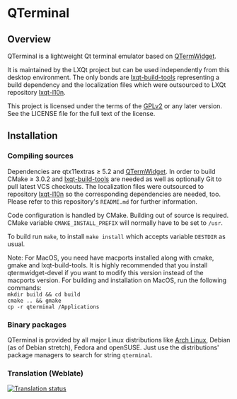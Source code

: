# QTerminal

## Overview

QTerminal is a lightweight Qt terminal emulator based on [QTermWidget](https://github.com/lxqt/qtermwidget).

It is maintained by the LXQt project but can be used independently from this desktop environment. The only bonds are [lxqt-build-tools](https://github.com/lxqt/lxqt-build-tools) representing a build dependency and the localization files which were outsourced to LXQt repository [lxqt-l10n](https://github.com/lxqt/lxqt-l10n).

This project is licensed under the terms of the [GPLv2](https://www.gnu.org/licenses/gpl-2.0.en.html) or any later version. See the LICENSE file for the full text of the license.

## Installation

### Compiling sources

Dependencies are qtx11extras ≥ 5.2 and [QTermWidget](https://github.com/lxqt/qtermwidget).
In order to build CMake ≥ 3.0.2 and [lxqt-build-tools](https://github.com/lxqt/lxqt-build-tools) are needed as well as optionally Git to pull latest VCS checkouts. The localization files were outsourced to repository [lxqt-l10n](https://github.com/lxqt/lxqt-l10n) so the corresponding dependencies are needed, too. Please refer to this repository's `README.md` for further information.

Code configuration is handled by CMake. Building out of source is required. CMake variable `CMAKE_INSTALL_PREFIX` will normally have to be set to `/usr`.

To build run `make`, to install `make install` which accepts variable `DESTDIR` as usual.

Note: For MacOS, you need have macports installed along with cmake, gmake and lxqt-build-tools. It is highly recommended that you install qtermwidget-devel if you want to modify this version instead of the macports version.
For building and installation on MacOS, run the following commands:</br>
  `mkdir build && cd build`</br>
  `cmake .. && gmake`</br>
  `cp -r qterminal /Applications`</br>


### Binary packages

QTerminal is provided by all major Linux distributions like [Arch Linux](https://www.archlinux.org/packages/?q=qterminal), Debian (as of Debian stretch), Fedora and openSUSE.
Just use the distributions' package managers to search for string `qterminal`.


### Translation (Weblate)

<a href="https://weblate.lxqt.org/projects/lxqt/qterminal/">
<img src="https://weblate.lxqt.org/widgets/lxqt/-/qterminal/multi-auto.svg" alt="Translation status" />
</a>
